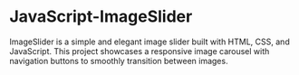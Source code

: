 # JavaScript-ImageSlider
ImageSlider is a simple and elegant image slider built with HTML, CSS, and JavaScript. This project showcases a responsive image carousel with navigation buttons to smoothly transition between images.
